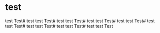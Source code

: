 
# test
test
Test# test
test
Test# test
test
Test# test
test
Test# test
test
Test# test
test
Test# test
test
Test# test
test
Test# test
test
Test
